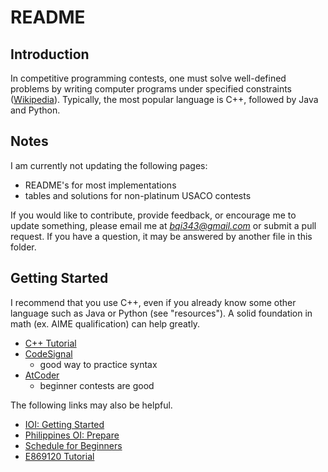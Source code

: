 # README

## Introduction

In competitive programming contests, one must solve well-defined problems by writing computer programs under specified constraints ([Wikipedia](https://en.wikipedia.org/wiki/Competitive_programming)). Typically, the most popular language is C++, followed by Java and Python.

## Notes

I am currently not updating the following pages:

 * README's for most implementations
 * tables and solutions for non-platinum USACO contests

If you would like to contribute, provide feedback, or encourage me to update something, please email me at *bqi343@gmail.com* or submit a pull request. If you have a question, it may be answered by another file in this folder.

## Getting Started

I recommend that you use C++, even if you already know some other language such as Java or Python (see "resources"). A solid foundation in math (ex. AIME qualification) can help greatly.

  * [C++ Tutorial](https://www.google.com/url?q=http%3A%2F%2Fwww.cplusplus.com%2Fdoc%2Ftutorial%2F&sa=D)
  * [CodeSignal](https://codesignal.com/)
    * good way to practice syntax
  * [AtCoder](http://atcoder.jp/)
    * beginner contests are good

The following links may also be helpful.

  * [IOI: Getting Started](https://ioinformatics.org/page/getting-started/14)
  * [Philippines OI: Prepare](https://noi.ph/prepare/)
  * [Schedule for Beginners](https://www.quora.com/What-is-a-good-schedule-to-follow-for-becoming-better-at-competitive-programming-for-beginners)
  * [E869120 Tutorial](http://codeforces.com/blog/entry/53341)
